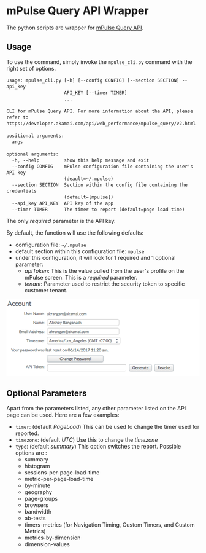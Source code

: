 # mPulse Query API Wrapper

The python scripts are wrapper for [mPulse Query API](https://developer.akamai.com/api/web_performance/mpulse_query/v2.html). 

## Usage
To use the command, simply invoke the `mpulse_cli.py` command with the right set of options. 

```
usage: mpulse_cli.py [-h] [--config CONFIG] [--section SECTION] --api_key
                     API_KEY [--timer TIMER]
                     ...

CLI for mPulse Query API. For more information about the API, please refer to
https://developer.akamai.com/api/web_performance/mpulse_query/v2.html

positional arguments:
  args

optional arguments:
  -h, --help         show this help message and exit
  --config CONFIG    mPulse configuration file containing the user's API key
                     (deault=~/.mpulse)
  --section SECTION  Section within the config file containing the credentials
                     (default=[mpulse])
  --api_key API_KEY  API key of the app
  --timer TIMER      The timer to report (default=page load time)
```

The only _required_ parameter is the API key. 

By default, the function will use the following defaults:

- configuration file: `~/.mpulse`
- default section within this configuration file: `mpulse`
- under this configuration, it will look for 1 required and 1 optional parameter:
	- *apiToken*: This is the value pulled from the user's profile on the mPulse screen. This is a _required_ parameter.
	- *tenant*: Parameter used to restrict the security token to specific customer tenant.

![API token](token.png)	

## Optional Parameters
Apart from the parameters listed, any other parameter listed on the API page can be used. Here are a few examples:

- `timer`: (default _PageLoad_) This can be used to change the timer used for reported.
- `timezone`: (default _UTC_) Use this to change the _timezone_
- `type`: (default _summary_) This option switches the report. Possible options are :
	- summary
	- histogram
	- sessions-per-page-load-time
	- metric-per-page-load-time
	- by-minute
	- geography
	- page-groups
	- browsers
	- bandwidth
	- ab-tests
	- timers-metrics (for Navigation Timing, Custom Timers, and Custom Metrics)
	- metrics-by-dimension
	- dimension-values	